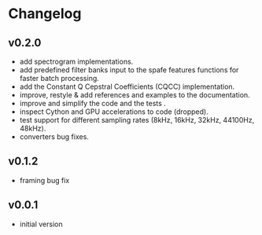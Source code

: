 # Changelog

## v0.2.0
- add spectrogram implementations.
- add predefined filter banks input to the spafe features functions for faster batch processing.
- add the Constant Q Cepstral Coefficients (CQCC) implementation.
- improve, restyle & add references and examples to the documentation.
- improve and simplify the code and the tests .
- inspect Cython and GPU accelerations to code (dropped).
- test support for different sampling rates (8kHz, 16kHz, 32kHz, 44100Hz, 48kHz).
- converters bug fixes.

## v0.1.2
- framing bug fix

## v0.0.1
- initial version
